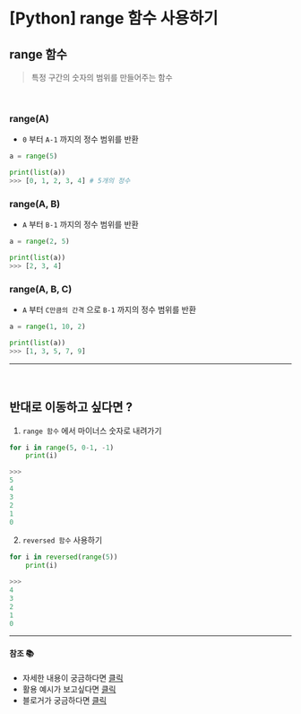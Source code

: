 # [Python] range 함수 사용하기

## **range 함수**

> 특정 구간의 숫자의 범위를 만들어주는 함수

<br />

### **range(A)**

- `0` 부터 `A-1` 까지의 정수 범위를 반환

```python
a = range(5)

print(list(a))
>>> [0, 1, 2, 3, 4] # 5개의 정수
```

### **range(A, B)**

- `A` 부터 `B-1` 까지의 정수 범위를 반환

```python
a = range(2, 5)

print(list(a))
>>> [2, 3, 4]
```

### **range(A, B, C)**

- `A` 부터 `C만큼의 간격` 으로 `B-1` 까지의 정수 범위를 반환

```python
a = range(1, 10, 2)

print(list(a))
>>> [1, 3, 5, 7, 9]
```

---

<br />

## **반대로 이동하고 싶다면 ?**

1. `range 함수` 에서 마이너스 숫자로 내려가기

```python
for i in range(5, 0-1, -1)
    print(i)

>>>
5
4
3
2
1
0
```

2. `reversed 함수` 사용하기

```python
for i in reversed(range(5))
    print(i)

>>>
4
3
2
1
0
```

---

#### 참조 📚

- 자세한 내용이 궁금하다면 [클릭](https://docs.python.org/ko/3/library/stdtypes.html#range)
- 활용 예시가 보고싶다면 [클릭](https://wikidocs.net/22)
- 블로거가 궁금하다면 [클릭](https://www.lainyzine.com/ko/article/python-range-function-usage/)
